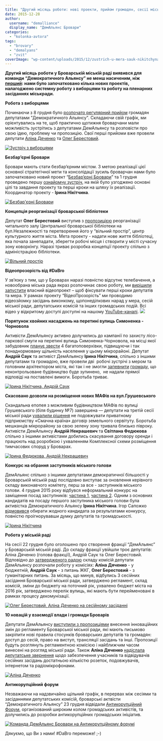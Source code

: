 ```yaml
---
title: "Другий місяць роботи: нові проекти, прийом громадян, сесії міської ради"
date: 2015-12-28
author: 
  username: "demalliance"
  display_name: "ДемАльянс Бровари"
categories: 
  - "kolonka-avtora"
tags: 
  - "brovary"
  - "demalyans"
  - "zvit"
coverImage: "wp-content/uploads/2015/12/zustrich-u-mera-sauk-nikitchyna-symonenka-lis-12.jpg"
---
```


**Другий місяць роботи у Броварській міській раді виявився для команди “Демократичного Альянсу” не менш насиченим, ніж** [**перший**](https://mpz.brovary.org/zrobleno-za-misyats-znajomstvo-pershyj-dialog-navchannya-onlajn-petytsiyi-ta-novyj-ofis/)**: нами було започатковано кілька нових проектів, налагоджено системну роботу з виборцями та роботу на пленарних засіданнях міськради.**

**Робота з виборцями**

Починаючи з 8 грудня було [розпочато регулярний прийом](http://brovary.dem-alliance.org/pryjom-gromadyan-deputatamy-demalyan/) громадян депутатами "Демократичного Альянсу". Складаючи свій графік, ми орієнтувались на те, щоб практично щотижня броварчани мали можливість зустрітись з депутатами ДемАльянсу та розповісти про свою ідею, проблему чи пропозицію. Свої перші прийоми вже провели депутати [Аліна Дяченко](https://www.facebook.com/alina.dyachenko/posts/1085296418161141) та [Олег Берестовий](https://www.facebook.com/berestovy/posts/912534588833903?pnref=story).

[![Зустріч з виборцями](https://mpz.brovary.org/wp-content/uploads/2015/12/12308492_1085315694825880_5996970944246375551_n.jpg)](https://mpz.brovary.org/wp-content/uploads/2015/12/12308492_1085315694825880_5996970944246375551_n.jpg)

**Безбар’єрні Бровари**

Бровари мають стати безбар’єрним містом. З метою реалізації цієї основної стратегічної мети та консолідації зусиль броварчан нами було започатковано новий проект “[Безбар’єрні Бровари](https://www.facebook.com/BezbarjerniBrovary/?fref=ts)” та 1 грудня проведено першу [ознайомчу зустріч](https://mpz.brovary.org/bezbar-yerni-brovary-pershi-kroky-proektu/), на якій було узгоджено основні цілі та завдання проекту та перші кроки на шляху їх реалізації. Координатор проекту - **Ірина Нікітчина**.

[![Безбар'єрні Бровари](https://mpz.brovary.org/wp-content/uploads/2015/12/IMG_5208.jpg)](https://mpz.brovary.org/wp-content/uploads/2015/12/IMG_5208.jpg)

**Концепція реорганізації броварської бібліотеки**

Депутат **Олег Берестовий** виступив з [пропозицією](https://www.facebook.com/berestovy/posts/905579139529448?pnref=story) реорганізації читального залу Центральної броварської бібліотеки на бул.Незалежності та перетворення його у “вільний простір”, центр культурного життя міста. Мета проекту - надати нове життя бібліотеці, яка почала занепадати, зберегти робочі місця і створити у місті сучасну зону коворкінгу. Наразі триває розробка концепції проекту спільно з адміністрацією бібліотеки.

[![Вільний простір](https://mpz.brovary.org/wp-content/uploads/2015/12/12291033_905578396196189_6614417708302071787_o.jpg)](https://mpz.brovary.org/wp-content/uploads/2015/12/12291033_905578396196189_6614417708302071787_o.jpg)

**Відеопрозорість від #DaBro**

У зв’язку з тим, що у Броварах наразі повністю відсутнє телебачення, а новообрана міська рада якраз розпочинає свою роботу, ми [вирішили запустити](http://brovary.dem-alliance.org/videoprozorist-vid-dabro/) власний відеопроект – щоб фіксувати перші кроки депутатів та мера. У рамках проекту “ВідеоПрозорість” ми проводимо відеозйомку засідань виконкому, щопонеділкових нарад у мера, сесій міської ради, депутатських комісій та інших громадських подій. Всі відео у відкритому доступі доступні на нашому [YouTube-каналі](https://www.youtube.com/channel/UCLPNVDseWTor1tSOOY1gOAA/playlists). [![](https://mpz.brovary.org/wp-content/uploads/2015/12/1933147_527601957402645_3540595872258835619_o.jpg)](https://mpz.brovary.org/wp-content/uploads/2015/12/1933147_527601957402645_3540595872258835619_o.jpg)

**Порятунок хвойних насаджень на перетині вулиць Симоненка - Чорновола**

Активісти ДемАльянсу активно долучились до кампанії по захисту лісо-паркової смуги на перетині вулиць Симоненка-Чорновола, на місці якої забудовник [планує звести](https://www.youtube.com/channel/UCLPNVDseWTor1tSOOY1gOAA/playlists) 4 багатоповерхівки, підвищуючи і так понаднормовану щільність населення у цьому мікрорайоні. Депутат **Андрій Саук** та активіст ДемАльянсу **Ірина Нікітчина**, спільно з іншими депутатами та громадою, вже провели дві  робочі зустрічі з мером та головним архітектором міста, які так і не змогли [запевнити](https://mpz.brovary.org/deputaty-i-gromada-vyrishyly-zupynyty-nekontrolovane-budivnytstvo-u-brovarah-video/) [громаду](https://mpz.brovary.org/deputaty-i-gromada-vyrishyly-zupynyty-nekontrolovane-budivnytstvo-u-brovarah-video/), що неконтрольоване будівництво буде зупинено,  не надали прямої відповіді на поставлені вимоги. Боротьба триває.

[![Ірина Нікітчина, Андрій Саук](https://mpz.brovary.org/wp-content/uploads/2015/12/zustrich-u-mera-sauk-nikitchyna-symonenka-lis-12.jpg)](https://mpz.brovary.org/wp-content/uploads/2015/12/zustrich-u-mera-sauk-nikitchyna-symonenka-lis-12.jpg)

**Скасовано дозволи на розміщення нових МАФів на вул.Грушевського**

Скандальна епопея з можливим будівництвом МАФів по вулиці Грушевського (біля будинку №7) завершена — депутати на третій сесії міської ради [ухвалили рішення](http://brovary.net.ua/aktualno/mafiv-na-vulytsi-grushevskogo-ne-bude/mafiv-na-vulytsi-grushevskogo-ne-bude/) не подовжувати приватному підприємству «Смачна країна» договір земельного сервітуту. Боротьба мешканців мікрорайону за свою зелену зону тривала близько півроку. Активісти ДемАльянсу **Андрій Некрашевич** та **Світлана Федюкова** спільно з іншими активістами добились скасування договору оренди і працюють над розробкою і ухваленням Комплексної схеми розміщення тимчасових споруд у Броварах.

[![Ірина Федюкова, Андрій Некрашевич](https://mpz.brovary.org/wp-content/uploads/2015/12/maf-na-grushevskogo-88_cr.jpg)](https://mpz.brovary.org/wp-content/uploads/2015/12/maf-na-grushevskogo-88_cr-629x345.jpg)

**Конкурс на обрання заступників міського голови**

ДемАльянс спільно з іншими депутатами демократичної більшості у Броварській міській раді послідовно виступає за оновлення керівного складу виконавчого комітету, перш за все - заступників міського голови. 4 грудня 2015 року відбувся неформальний конкурс на заміщення посад заступників: [частина 1](https://mpz.brovary.org/predstavlennya-potentsijnyh-zastupnykiv-mera-tehnichni-kandydaty-gosti-z-kyyeva-ta-travlya-zmi-chastyna-1-fotoreportazh/), [частина 2](https://mpz.brovary.org/predstavlennya-potentsijnyh-zastupnykiv-mera-tehnichni-kandydaty-gosti-z-kyyeva-ta-tskuvannya-zmi-chastyna-2/). Одним з основних кандидатів на посаду першого заступника міського голови була активістка Демократичного Альянсу **Ірина Нікітчина**. Ігор Сапожко [відмовився](https://mpz.brovary.org/sapozhko-zapysav-usih-pretendentiv-na-zastupnykiv-u-kadrovyj-rezerv/) обирати жодного кандидата за результатами конкурсу, повністю проігнорувавши думку депутатів та громадськості.

[![Ірина Нікітчина](https://mpz.brovary.org/wp-content/uploads/2015/12/Kandydaty_zastupnyky_00288.jpg)](https://mpz.brovary.org/wp-content/uploads/2015/12/Kandydaty_zastupnyky_00288.jpg)

**Робота у міській раді**

На сесії 22 грудня було оголошено про створення фракції “ДемАльянс” у Броварській міській раді. До складу фракції увійшли троє депутатів: Аліна Дяченко (голова фракції), Андрій Саук та Олег Берестовий. Відповідно до [затвердженого радою](https://mpz.brovary.org/deputatski-komisiyi-brovarskoyi-miskrady-vii-sklykannya-foto/) складу комісій депутати ДемАльянсу розпочали роботу у комісіях: **Аліна Дяченко** - у бюджетній, **Андрій Саук** - з питань ЖКГ, **Олег Берестовий** - з гуманітарних питань. За місяць, що минув, відбулись 3 сесійних засідання Броварської міської ради, затверджено регламент, склад комісій, зміни до бюджету на поточний рік, ухвалено бюджет міста на 2016 рік, затверджено перелік вулиць, які мають бути перейменовані в рамках процесу декомунізації.

[![Олег Берестовий, Аліна Дяченко на сесійному засіданні](https://mpz.brovary.org/wp-content/uploads/2015/12/DSC_1951.jpg)](https://mpz.brovary.org/wp-content/uploads/2015/12/DSC_1951.jpg)

**10 новацій у взаємодії влади і громади Броварів**

Депутати ДемАльянсу [виступили з пропозиціями](https://www.facebook.com/alina.dyachenko/posts/1088891941134922) внесення інноваційних змін до регламенту Броварської міської ради, які мають письмово закріпити нові правила стосунків броварських депутатів та громадян: доступ до сесій, право на виступ, трансляції засідань та інші. Пропозиції будуть розглянуть регламентною комісією і найближчим часом винесені на розгляд міської ради. Також **Аліна Дяченко** [надіслала депутатське звернення](https://www.facebook.com/demalliancebrovary/photos/a.1584700311793258.1073741828.1584232405173382/1652455661684389/?ENGINE=3&theater) щодо забезпечення учасників та відвідувачів сесійних засідань достатньою кількістю розеток, подовжувачів, інтернетом та радіомікрофонами.

[![Аліна Дяченко](https://mpz.brovary.org/wp-content/uploads/2015/12/IMG_4648.jpg)](https://mpz.brovary.org/wp-content/uploads/2015/12/IMG_4648.jpg)

**Антикорупційний форум**

Незважаючи на надзвичайно щільний графік, в перервах між сесіями та засіданнями депутатських комісій, броварські актвісти “Демократичного Альянсу” 23 грудня відвідали [Антикорупційний Форум](https://www.facebook.com/events/541509722674482/), організований широким колом громадських активістів, та долучились до розробки антикорупційних громадських ініціатив.

[![Команда ДемАльянс Бровари на Антикорупційному форумі](https://mpz.brovary.org/wp-content/uploads/2015/12/66411_1655024888094133_7564170300418595483_n.jpg)](https://mpz.brovary.org/wp-content/uploads/2015/12/66411_1655024888094133_7564170300418595483_n.jpg)

Дякуємо, що Ви з нами! #DaBro переможе! ;-)
